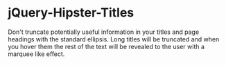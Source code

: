 jQuery-Hipster-Titles
=====================

Don't truncate potentially useful information in your titles and page headings with the standard ellipsis. Long titles will be truncated and when you hover them the rest of the text will be revealed to the user with a marquee like effect.
